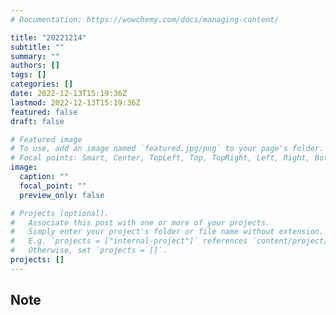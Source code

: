 ```yaml
---
# Documentation: https://wowchemy.com/docs/managing-content/

title: "20221214"
subtitle: ""
summary: ""
authors: []
tags: []
categories: []
date: 2022-12-13T15:19:36Z
lastmod: 2022-12-13T15:19:36Z
featured: false
draft: false

# Featured image
# To use, add an image named `featured.jpg/png` to your page's folder.
# Focal points: Smart, Center, TopLeft, Top, TopRight, Left, Right, BottomLeft, Bottom, BottomRight.
image:
  caption: ""
  focal_point: ""
  preview_only: false

# Projects (optional).
#   Associate this post with one or more of your projects.
#   Simply enter your project's folder or file name without extension.
#   E.g. `projects = ["internal-project"]` references `content/project/deep-learning/index.md`.
#   Otherwise, set `projects = []`.
projects: []
---
```


## Note

